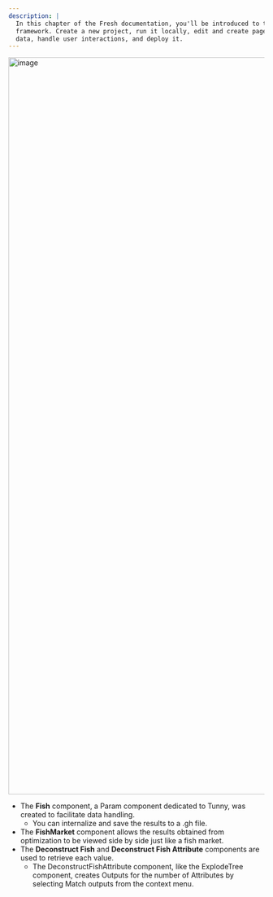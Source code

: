 ```yaml
---
description: |
  In this chapter of the Fresh documentation, you'll be introduced to the
  framework. Create a new project, run it locally, edit and create pages, fetch
  data, handle user interactions, and deploy it.
---
```


<img width="1449" alt="image" src="https://user-images.githubusercontent.com/23289252/190847961-98d4fb1b-aa11-4930-94a2-e66215ce270a.png">

- The **Fish** component, a Param component dedicated to Tunny, was created to
  facilitate data handling.
  - You can internalize and save the results to a .gh file.
- The **FishMarket** component allows the results obtained from optimization to
  be viewed side by side just like a fish market.
- The **Deconstruct Fish** and **Deconstruct Fish Attribute** components are
  used to retrieve each value.
  - The DeconstructFishAttribute component, like the ExplodeTree component,
    creates Outputs for the number of Attributes by selecting Match outputs from
    the context menu.
